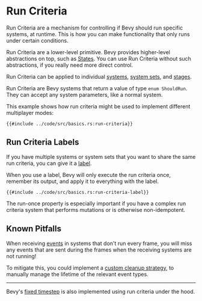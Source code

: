 # Run Criteria

Run Criteria are a mechanism for controlling if Bevy should run specific
systems, at runtime. This is how you can make functionality that only runs
under certain conditions.

Run Criteria are a lower-level primitive. Bevy provides higher-level
abstractions on top, such as [States](./states.md). You can use Run Criteria
without such abstractions, if you really need more direct control.

Run Criteria can be applied to individual [systems](./systems.md), [system
sets](./system-sets.md), and [stages](./stages.md).

Run Criteria are Bevy systems that return a value of type `enum
ShouldRun`. They can accept any system parameters, like a normal system.

This example shows how run criteria might be used to implement different
multiplayer modes:

```rust,no_run,noplayground
{{#include ../code/src/basics.rs:run-criteria}}
```

## Run Criteria Labels

If you have multiple systems or system sets that you want to share the same
run criteria, you can give it a [label](./labels.md).

When you use a label, Bevy will only execute the run criteria once, remember
its output, and apply it to everything with the label.

```rust,no_run,noplayground
{{#include ../code/src/basics.rs:run-criteria-label}}
```

The run-once property is especially important if you have a complex run
criteria system that performs mutations or is otherwise non-idempotent.

## Known Pitfalls

When receiving [events](./events.md) in systems that don't run every frame,
you will miss any events that are sent during the frames when the receiving
systems are not running!

To mitigate this, you could implement a [custom cleanup
strategy](../patterns/manual-event-clear.md), to manually manage the lifetime
of the relevant event types.

---

Bevy's [fixed timestep](../features/fixed-timestep.md) is also implemented
using run criteria under the hood.
